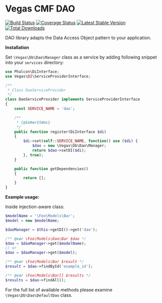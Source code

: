 Vegas CMF DAO
======================

[![Build Status](https://travis-ci.org/vegas-cmf/dao.png?branch=master)](https://travis-ci.org/vegas-cmf/dao)
[![Coverage Status](https://coveralls.io/repos/vegas-cmf/dao/badge.png?branch=master)](https://coveralls.io/r/vegas-cmf/dao?branch=master)
[![Latest Stable Version](https://img.shields.io/packagist/v/vegas-cmf/dao.svg)](https://packagist.org/packages/vegas-cmf/dao)
[![Total Downloads](https://img.shields.io/packagist/dt/vegas-cmf/dao.svg)](https://packagist.org/packages/vegas-cmf/dao)

DAO library adapts the Data Access Object pattern to your application.

**Installation**

Set `\Vegas\Db\Dao\Manager` class as a service by adding following snippet into your `services` directory:
```php
use Phalcon\DiInterface;
use Vegas\DI\ServiceProviderInterface;

/**
 * Class DaoServiceProvider
 */
class DaoServiceProvider implements ServiceProviderInterface
{
    const SERVICE_NAME = 'dao';

    /**
     * {@inheritdoc}
     */
    public function register(DiInterface $di)
    {
        $di->set(self::SERVICE_NAME, function() use ($di) {
            $dao = new \Vegas\Db\Dao\Manager;
            return $dao->setDI($di);
        }, true);
    }

    public function getDependencies()
    {
        return [];
    }
}
```

**Example usage:**

Inside injection-aware class:
```php
$modelName = '\Foo\Models\Bar';
$model = new $modelName;

$daoManager = $this->getDI()->get('dao');

/** @var \Foo\Models\Dao\Bar $dao */
$dao = $daoManager->get($modelName);
// or
$dao = $daoManager->get($model);

/** @var \Foo\Models\Bar $result */
$result = $dao->findById('example_id');

/** @var \Foo\Models\Bar[] $results */
$results = $dao->findAll();
```

For the full list of available methods please examine `\Vegas\Db\Dao\DefaultDao` class.